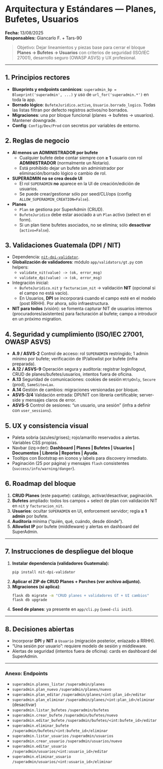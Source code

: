 # Arquitectura y Estándares — Planes, Bufetes, Usuarios
**Fecha:** 13/08/2025  
**Responsables:** Giancarlo F. + Tars-90

> Objetivo: Dejar lineamientos y piezas base para cerrar el bloque **Planes → Bufetes → Usuarios** con criterios de seguridad (ISO/IEC 27001), desarrollo seguro (OWASP ASVS) y UX profesional.

---

## 1. Principios rectores
- **Blueprints y endpoints canónicos**: `superadmin_bp = Blueprint('superadmin', ...)` y uso de `url_for('superadmin.*')` en toda la app.
- **Borrado lógico**: `BufeteJuridico.activo`, `Usuario.borrado_logico`. Todas las listas filtran por defecto registros activos/no borrados.
- **Migraciones**: una por bloque funcional (planes → bufetes → usuarios). Mantener downgrade.
- **Config**: `Config/Dev/Prod` con secretos por variables de entorno.

## 2. Reglas de negocio
- **Al menos un ADMINISTRADOR por bufete**  
  - Cualquier bufete debe contar siempre con **≥ 1** usuario con rol **ADMINISTRADOR** (normalmente un Notario).  
  - Está prohibido dejar un bufete sin administrador por eliminación/borrado lógico o cambio de rol.
- **SUPERADMIN no se crea desde UI**  
  - El rol `SUPERADMIN` **no** aparece en la UI de creación/edición de usuarios.  
  - Se puede crear/gestionar sólo por seed/CLI/ops (config `ALLOW_SUPERADMIN_CREATION=False`).
- **Planes**  
  - `Plan` se gestiona por SuperAdmin (CRUD).  
  - `BufeteJuridico` debe estar asociado a un `Plan` activo (select en el form).  
  - Si un plan tiene bufetes asociados, no se elimina; sólo **desactivar** (`activo=False`).

## 3. Validaciones Guatemala (DPI / NIT)
- Dependencia: [`nit-dpi-validator`](https://pypi.org/project/nit-dpi-validator/).  
- **Globalización de validadores**: módulo `app/validators/gt.py` con helpers:
  - `validate_nit(value) -> (ok, error_msg)`
  - `validate_dpi(value) -> (ok, error_msg)`
- Integración inicial:
  - `BufeteJuridico.nit` y `facturacion_nit` → validación **NIT** (opcional si el campo no está vacío).
  - En Usuarios, **DPI** se incorporará cuando el campo esté en el modelo (post RRHH). Por ahora, sólo infraestructura.
- **NIT para todos** (visión): se fomenta capturar NIT de usuarios internos (procuradores/asistentes) para facturación al bufete; campo a introducir en un próximo migration.

## 4. Seguridad y cumplimiento (ISO/IEC 27001, OWASP ASVS)
- **A.9 / ASVS-2** Control de acceso: rol `SUPERADMIN` restringido; 1 admin mínimo por bufete; verificación de IP/allowlist por bufete (infra preparada).
- **A.12 / ASVS-9** Operación segura y auditoría: registrar login/logout, CRUD de planes/bufetes/usuarios, intentos fuera de oficina.
- **A.13** Seguridad de comunicaciones: cookies de sesión `HttpOnly`, `Secure` (prod), `SameSite=Lax`.
- **A.14** Gestión de cambios: migraciones versionadas por bloque.
- **ASVS-3/4** Validación entrada: DPI/NIT con librería certificable; server-side y mensajes claros de error.
- **ASVS-5** Control de sesiones: “un usuario, una sesión” (infra a definir con `user_sessions`).

## 5. UX y consistencia visual
- Paleta sobria (azules/grises); rojo/amarillo reservados a alertas. Variables CSS propias.
- Navbar (izq→der): **Dashboard | Planes | Bufetes | Usuarios | Documentos | Librería | Reportes | Ayuda**.
- Tooltips con Bootstrap en iconos y labels para discovery inmediato.
- Paginación (25 por página) y mensajes `flash` consistentes (`success/info/warning/danger`).

## 6. Roadmap del bloque
1. **CRUD Planes** (este paquete): catálogo, activar/desactivar, paginación.  
2. **Bufetes** ampliado: todos los campos + select de plan con validación NIT en `nit` y `facturacion_nit`.  
3. **Usuarios**: ocultar `SUPERADMIN` en UI, enforcement servidor; regla **≥ 1 admin** por bufete.  
4. **Auditoría** mínima (“quién, qué, cuándo, desde dónde”).  
5. **Allowlist IP** por bufete (middleware) y alertas en dashboard del SuperAdmin.

---

## 7. Instrucciones de despliegue del bloque
1. **Instalar dependencia (validadores Guatemala):**
   ```bash
   pip install nit-dpi-validator
   ```
2. **Aplicar el ZIP de CRUD Planes + Parches (ver archivo adjunto).**
3. **Migraciones (si aplica)**:
   ```bash
   flask db migrate -m "CRUD planes + validadores GT + UI cambios"
   flask db upgrade
   ```
4. **Seed de planes**: ya presente en `app/cli.py` (`seed-cli init`).

---

## 8. Decisiones abiertas
- Incorporar **DPI** y **NIT** a `Usuario` (migración posterior, enlazado a RRHH).  
- “Una sesión por usuario”: requiere modelo de sesión y middleware.  
- Alertas de seguridad (intentos fuera de oficina): cards en dashboard del SuperAdmin.

---

### Anexo: Endpoints
- `superadmin.planes_listar` `/superadmin/planes`
- `superadmin.plan_nuevo` `/superadmin/planes/nuevo`
- `superadmin.plan_editar` `/superadmin/planes/<int:plan_id>/editar`
- `superadmin.plan_eliminar` `/superadmin/planes/<int:plan_id>/eliminar` (desactivar)
- `superadmin.listar_bufetes` `/superadmin/bufetes`
- `superadmin.crear_bufete` `/superadmin/bufetes/nuevo`
- `superadmin.editar_bufete` `/superadmin/bufetes/<int:bufete_id>/editar`
- `superadmin.eliminar_bufete` `/superadmin/bufetes/<int:bufete_id>/eliminar`
- `superadmin.listar_usuarios` `/superadmin/usuarios`
- `superadmin.crear_usuario` `/superadmin/usuarios/nuevo`
- `superadmin.editar_usuario` `/superadmin/usuarios/<int:usuario_id>/editar`
- `superadmin.eliminar_usuario` `/superadmin/usuarios/<int:usuario_id>/eliminar`
